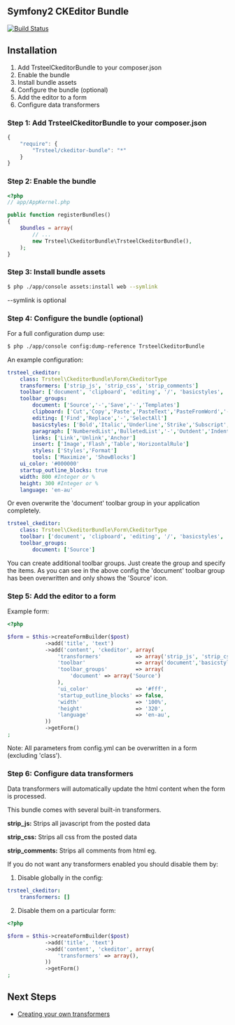 ## Symfony2 CKEditor Bundle

[![Build Status](https://secure.travis-ci.org/trsteel88/TrsteelCkeditorBundle.png?branch=master)](http://travis-ci.org/trsteel88/TrsteelCkeditorBundle)

## Installation

1. Add TrsteelCkeditorBundle to your composer.json
2. Enable the bundle
3. Install bundle assets
4. Configure the bundle (optional)
5. Add the editor to a form
6. Configure data transformers

### Step 1: Add TrsteelCkeditorBundle to your composer.json
```js
{
    "require": {
        "Trsteel/ckeditor-bundle": "*"
    }
}
```

### Step 2: Enable the bundle
``` php
<?php
// app/AppKernel.php

public function registerBundles()
{
    $bundles = array(
        // ...
        new Trsteel\CkeditorBundle\TrsteelCkeditorBundle(),
    );
}
```

### Step 3: Install bundle assets
```bash
$ php ./app/console assets:install web --symlink
```

--symlink is optional

### Step 4: Configure the bundle (optional)

For a full configuration dump use:
```bash
$ php ./app/console config:dump-reference TrsteelCkeditorBundle
```

An example configuration:

```yaml
trsteel_ckeditor:
    class: Trsteel\CkeditorBundle\Form\CkeditorType
    transformers: ['strip_js', 'strip_css', 'strip_comments']
    toolbar: ['document', 'clipboard', 'editing', '/', 'basicstyles', 'paragraph', 'links', '/', 'insert', 'styles', 'tools']
    toolbar_groups:
        document: ['Source','-','Save','-','Templates']
        clipboard: ['Cut','Copy','Paste','PasteText','PasteFromWord','-','Undo','Redo']
        editing: ['Find','Replace','-','SelectAll']
        basicstyles: ['Bold','Italic','Underline','Strike','Subscript','Superscript','-','RemoveFormat']
        paragraph: ['NumberedList','BulletedList','-','Outdent','Indent','-','JustifyLeft', 'JustifyCenter','JustifyRight','JustifyBlock']
        links: ['Link','Unlink','Anchor']
        insert: ['Image','Flash','Table','HorizontalRule']
        styles: ['Styles','Format']
        tools: ['Maximize', 'ShowBlocks']
    ui_color: '#000000'
    startup_outline_blocks: true
    width: 800 #Integer or %
    height: 300 #Integer or %
    language: 'en-au'

```

Or even overwrite the 'document' toolbar group in your application completely.

```yaml
trsteel_ckeditor:
    class: Trsteel\CkeditorBundle\Form\CkeditorType
    toolbar: ['document', 'clipboard', 'editing', '/', 'basicstyles', 'paragraph', 'links', '/', 'insert', 'styles', 'tools']
    toolbar_groups:
        document: ['Source']
```

You can create additional toolbar groups. Just create the group and specify the items. As you can see in the above config the 'document' toolbar group has been overwritten and only shows the 'Source' icon.

### Step 5: Add the editor to a form

Example form:

```php
<?php

$form = $this->createFormBuilder($post)
            ->add('title', 'text')
            ->add('content', 'ckeditor', array(
                'transformers'           => array('strip_js', 'strip_css', 'strip_comments'),
                'toolbar'                => array('document','basicstyles'),
                'toolbar_groups'         => array(
                    'document' => array('Source')
                ),
                'ui_color'               => '#fff',
                'startup_outline_blocks' => false,
                'width'                  => '100%',
                'height'                 => '320',
                'language'               => 'en-au',
            ))
            ->getForm()
;
```

Note: All parameters from config.yml can be overwritten in a form (excluding 'class').

### Step 6: Configure data transformers

Data transformers will automatically update the html content when the form is processed.

This bundle comes with several built-in transformers.

**strip_js:** Strips all javascript from the posted data

**strip_css:** Strips all css from the posted data

**strip_comments:** Strips all comments from html eg. <!-- This is a comment -->

If you do not want any transformers enabled you should disable them by:

1. Disable globally in the config:

```yaml
trsteel_ckeditor:
    transformers: []
```

2. Disable them on a particular form:

```php
<?php

$form = $this->createFormBuilder($post)
            ->add('title', 'text')
            ->add('content', 'ckeditor', array(
                'transformers' => array(),
            ))
            ->getForm()
;
```

## Next Steps

- [Creating your own transformers](TrsteelCkeditorBundle/blob/master/Resources/doc/transformers.md)
